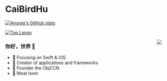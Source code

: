 # CaiBirdHu

[![Anurag's GitHub stats](https://github-readme-stats.vercel.app/api?username=CaiBirdHSA)](https://github.com/CaiBirdHSA/github-readme-stats)


[![Top Langs](https://github-readme-stats.vercel.app/api/top-langs/?username=CaiBirdHSA&layout=compact)](https://github.com/CaiBirdHSA/github-readme-stats)



<img align="right" src="https://github-readme-stats.vercel.app/api?username=CaiBirdHSA&show_icons=true&icon_color=CE1D2D&text_color=718096&bg_color=ffffff&hide_title=true" />

### 你好，世界 👋

- :orange_book: Focusing on Swift & iOS
- :hammer: Creator of applications and frameworks
- :ram: Founder the ObjCCN
- :meat_on_bone: Meat lover

